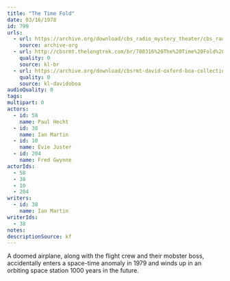 ```yaml
---
title: "The Time Fold"
date: 03/16/1978
id: 799
urls: 
  - url: https://archive.org/download/cbs_radio_mystery_theater/cbs_radio_mystery_theater-0751-0800.zip/cbs_radio_mystery_theater-0751-0800%2Fcbsrmt_0799_the_time_fold.mp3
    source: archive-org
  - url: http://cbsrmt.thelongtrek.com/br/780316%20The%20Time%20Fold%20-%20WBBM.mp3
    quality: 0
    source: kl-br
  - url: https://archive.org/download/cbsrmt-david-oxford-boa-collection/CBSRMT-780316-0799-The-Time-Fold-(32-22)-[2007]-{BoA}.mp3
    quality: 0
    source: kl-davidoboa
audioQuality: 0
tags: 
multipart: 0
actors:  
  - id: 58
    name: Paul Hecht  
  - id: 38
    name: Ian Martin  
  - id: 10
    name: Evie Juster  
  - id: 204
    name: Fred Gwynne
actorIds:  
  - 58  
  - 38  
  - 10  
  - 204
writers:  
  - id: 38
    name: Ian Martin
writerIds:  
  - 38
notes: 
descriptionSource: kf
---
```

A doomed airplane, along with the flight crew and their mobster boss, accidentally enters a space-time anomaly in 1979 and winds up in an orbiting space station 1000 years in the future.